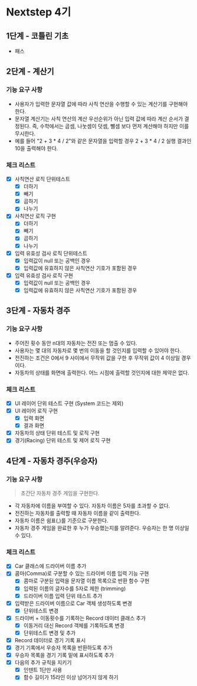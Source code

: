 # Nextstep 4기

## 1단계 - 코틀린 기초

- 패스

## 2단계 - 계산기

### 기능 요구 사항

* 사용자가 입력한 문자열 값에 따라 사칙 연산을 수행할 수 있는 계산기를 구현해야 한다.
* 문자열 계산기는 사칙 연산의 계산 우선순위가 아닌 입력 값에 따라 계산 순서가 결정된다. 즉, 수학에서는 곱셈, 나눗셈이 덧셈, 뺄셈 보다 먼저 계산해야 하지만 이를 무시한다.
* 예를 들어 "2 + 3 * 4 / 2"와 같은 문자열을 입력할 경우 2 + 3 * 4 / 2 실행 결과인 10을 출력해야 한다.

### 체크 리스트

* [x] 사칙연산 로직 단위테스트
    * [x] 더하기
    * [x] 빼기
    * [x] 곱하기
    * [x] 나누기
* [x] 사칙연산 로직 구현
    * [x] 더하기
    * [x] 빼기
    * [x] 곱하기
    * [x] 나누기
* [x] 입력 유효성 검사 로직 단위테스트
    * [x] 입력값이 null 또는 공백인 경우 
    * [x] 입력값에 유효하지 않은 사칙연산 기호가 포함된 경우
* [x] 입력 유효성 검사 로직 구현
    * [x] 입력값이 null 또는 공백인 경우 
    * [x] 입력값에 유효하지 않은 사칙연산 기호가 포함된 경우

## 3단계 - 자동차 경주

### 기능 요구 사항

* 주어진 횟수 동안 n대의 자동차는 전진 또는 멈출 수 있다.
* 사용자는 몇 대의 자동차로 몇 번의 이동을 할 것인지를 입력할 수 있어야 한다.
* 전진하는 조건은 0에서 9 사이에서 무작위 값을 구한 후 무작위 값이 4 이상일 경우이다.
* 자동차의 상태를 화면에 출력한다. 어느 시점에 출력할 것인지에 대한 제약은 없다.

### 체크 리스트
* [x] UI 레이어 단위 테스트 구현 (System 코드는 제외)
* [x] UI 레이어 로직 구현
    * [x] 입력 화면
    * [x] 결과 화면
* [x] 자동차의 상태 단위 테스트 및 로직 구현
* [x] 경기(Racing) 단위 테스트 및 제어 로직 구현

## 4단계 - 자동차 경주(우승자)

### 기능 요구 사항
> 초간단 자동차 경주 게임을 구현한다.
* 각 자동차에 이름을 부여할 수 있다. 자동차 이름은 5자를 초과할 수 없다.
* 전진하는 자동차를 출력할 때 자동차 이름을 같이 출력한다.
* 자동차 이름은 쉼표(,)를 기준으로 구분한다.
* 자동차 경주 게임을 완료한 후 누가 우승했는지를 알려준다. 우승자는 한 명 이상일 수 있다.

### 체크 리스트
* [x] Car 클래스에 드라이버 이름 추가
* [x] 콤마(Comma)로 구분할 수 있는 드라이버 이름 입력 기능 구현
    * [x] 콤마로 구분된 입력을 문자열 이름 목록으로 반환 함수 구현
    * [x] 입력된 이름의 글자수를 5자로 제한 (trimming)
    * [x] 드라이버 이름 입력 단위 테스트 추가
* [x] 입력받은 드라이버 이름으로 Car 객체 생성하도록 변경
    * [x] 단위테스트 변경 
* [x] 드라이버 + 이동횟수를 기록하는 Record 데이터 클래스 추가
    * [x] 이동거리 대신 Record 객체를 기록하도록 변경
    * [x] 단위테스트 변경 및 추가
* [x] Record 데이터로 경기 기록 표시
* [x] 경기 기록에서 우승자 목록을 반환하도록 추가
* [x] 우승자 목록을 경기 기록 밑에 표시하도록 추가
* [x] 다음의 추가 규칙을 지키기
    * [x] 인덴트 1단만 사용
    * [x] 함수 길이가 15라인 이상 넘어가지 않게 하기
